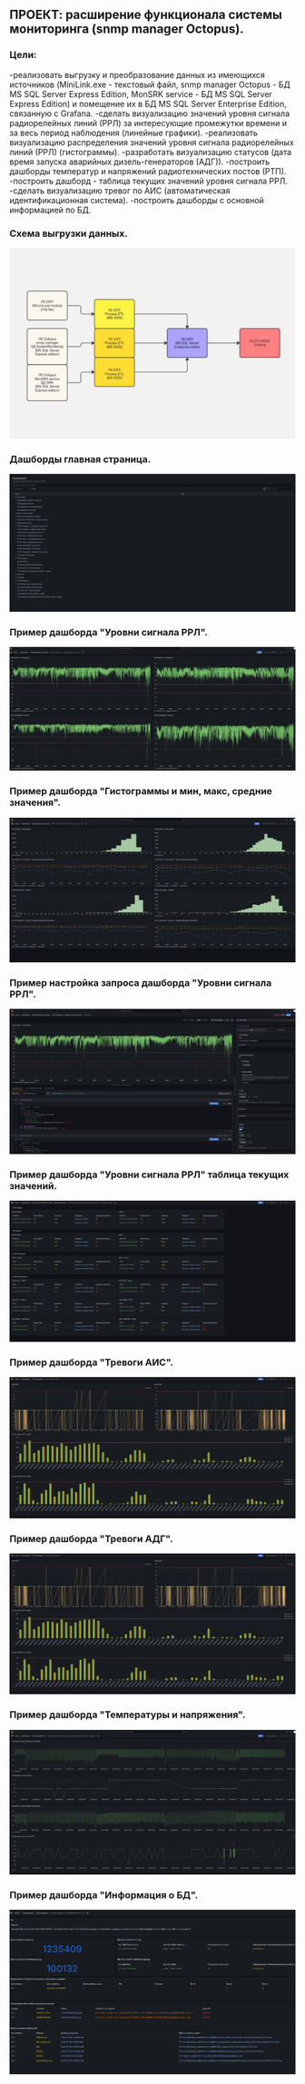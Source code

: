 ## ПРОЕКТ: расширение функционала системы мониторинга (snmp manager Octopus).

### Цели: 
-реализовать выгрузку и преобразование данных из имеющихся источников (MiniLink.exe - текстовый файл, snmp manager Octopus - БД MS SQL Server Express Edition, MonSRK service - БД MS SQL Server Express Edition) и помещение их в БД MS SQL Server Enterprise Edition, связанную с Grafana.
-сделать визуализацию значений уровня сигнала радиорелейных линий (РРЛ) за интересующие промежутки времени и за весь период наблюдения (линейные графики).
-реализовать визуализацию распределения значений уровня сигнала радиорелейных линий (РРЛ) (гистограммы).
-разработать визуализацию статусов (дата время запуска аварийных дизель-генераторов (АДГ)). 
-построить дашборды температур и напряжений радиотехнических постов (РТП).
-построить дашборд - таблица текущих значений уровня сигнала РРЛ.
-сделать визуализацию тревог по АИС (автоматическая идентификационная система).
-построить дашборды с основной информацией по БД.


### Схема выгрузки данных.
![alt Схема выгрузки данных.](https://github.com/edwan70/Datasets/blob/main/Technical_Diagrams.jpg?raw=true)

### Дашборды главная страница.
![alt Главная страница](https://github.com/edwan70/Datasets/blob/main/dashboards_grafana.jpg?raw=true)

### Пример дашборда "Уровни сигнала РРЛ".
![alt Уровни сигнала РРЛ.](https://github.com/edwan70/Datasets/blob/main/RRL_Gelen.jpg?raw=true)

### Пример дашборда "Гистограммы и мин, макс, средние значения".
![alt Гистограммы и мин, макс, средние значения.](https://github.com/edwan70/Datasets/blob/main/RRL_Gelen_hist.jpg?raw=true)

### Пример настройка запроса дашборда "Уровни сигнала РРЛ".
![alt Уровни сигнала РРЛ - настройка запроса.](https://github.com/edwan70/Datasets/blob/main/RRL_Gelen_sql.jpg?raw=true)

### Пример дашборда "Уровни сигнала РРЛ" таблица текущих значений.
![alt Уровни сигнала РРЛ таблица текущих значений.](https://github.com/edwan70/Datasets/blob/main/RRL_tables.jpg?raw=true)

### Пример дашборда "Тревоги АИС".
![alt Тревоги АИС.](https://github.com/edwan70/Datasets/blob/main/ais_alarms.jpg?raw=true)

### Пример дашборда "Тревоги АДГ".
![alt Тревоги АДГ.](https://github.com/edwan70/Datasets/blob/main/ais_alarms.jpg?raw=true)

### Пример дашборда "Температуры и напряжения".
![alt Температуры и напряжения.](https://github.com/edwan70/Datasets/blob/main/Ozer_T_U.jpg?raw=true)

### Пример дашборда "Информация о БД".
![alt Информация о БД.](https://github.com/edwan70/Datasets/blob/main/db_info.jpg?raw=true)
